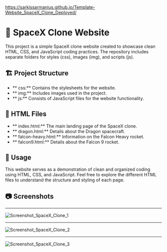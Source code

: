 https://sarkissarmanius.github.io/Template-Website_SpaceX_Clone_Deployed/

# 🚀 SpaceX Clone Website

This project is a simple SpaceX clone website created to showcase clean HTML, CSS, and JavaScript coding practices. The repository includes separate folders for styles (css), images (img), and scripts (js).

## 🏗️ Project Structure

- ** css:** Contains the stylesheets for the website.
- ** img:** Includes images used in the project.
- ** js:** Consists of JavaScript files for the website functionality.

## 📄 HTML Files

- ** index.html:** The main landing page of the SpaceX clone.
- ** dragon.html:** Details about the Dragon spacecraft.
- ** falcon-heavy.html:** Information on the Falcon Heavy rocket.
- ** falcon9.html:** Details about the Falcon 9 rocket.

## 🚀 Usage

This website serves as a demonstration of clean and organized coding using HTML, CSS, and JavaScript. Feel free to explore the different HTML files to understand the structure and styling of each page.

## 📷 Screenshots

---

![Screenshot_SpaceX_Clone_1](https://github.com/SarkissArmaniUS/Template-Website-SpaceX-Clone/assets/97789627/ed53bd04-8821-4dd5-b035-4f70b83ab5d8)

---

![Screenshot_SpaceX_Clone_2](https://github.com/SarkissArmaniUS/Template-Website-SpaceX-Clone/assets/97789627/51fb896a-22c3-416b-8733-3f16553a1c78)

---

![Screenshot_SpaceX_Clone_3](https://github.com/SarkissArmaniUS/Template-Website-SpaceX-Clone/assets/97789627/64b35c71-1426-4c32-9d5c-c6ec6a9ae6a9)

